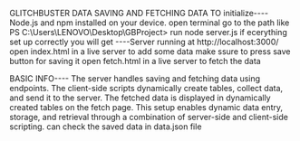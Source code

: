 GLITCHBUSTER DATA SAVING AND FETCHING DATA 
TO initialize---- 
Node.js and npm installed on your device.
open terminal go to the path like PS C:\Users\LENOVO\Desktop\GBProject> 
run node server.js
if ecerything set up correctly you will get ----Server running at http://localhost:3000/
open index.html in a live server to add some data make ssure to press save button for saving it
open fetch.html in a live server to fetch the data

BASIC INFO----
The server handles saving and fetching data using endpoints.
The client-side scripts dynamically create tables, collect data, and send it to the server.
The fetched data is displayed in dynamically created tables on the fetch page.
This setup enables dynamic data entry, storage, and retrieval through a combination of server-side and client-side scripting.
 can check the saved data in data.json file 
